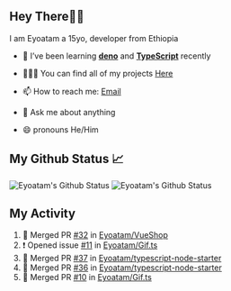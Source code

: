 ## Hey There👋🏽

I am Eyoatam a 15yo, developer from Ethiopia

- 🔭 I’ve been learning **[deno](https://github.com/denoland/deno)** and **[TypeScript](https://github.com/microsoft/TypeScript)** recently 

- 🧑🏽‍💻  You can find all of my projects [Here](https://github.com/Eyoatam?tab=repositories)

- 📫  How to reach me: [Email](mailto:eyoatamtamirat7@gmail.com)

- 💬 Ask me about anything

- 😄 pronouns He/Him

## My Github Status 📈 
<p> 
  <img src="https://github-readme-stats.vercel.app/api?username=Eyoatam&show_icons=true&theme=prussian" alt="Eyoatam's Github Status" />
  <img src="https://github-readme-stats.vercel.app/api/top-langs/?username=Eyoatam&layout=compact&theme=prussian" alt="Eyoatam's Github Status" />
</p>

## My Activity

<!--START_SECTION:activity-->
1. 🎉 Merged PR [#32](https://github.com/Eyoatam/VueShop/pull/32) in [Eyoatam/VueShop](https://github.com/Eyoatam/VueShop)
2. ❗️ Opened issue [#11](https://github.com/Eyoatam/Gif.ts/issues/11) in [Eyoatam/Gif.ts](https://github.com/Eyoatam/Gif.ts)
3. 🎉 Merged PR [#37](https://github.com/Eyoatam/typescript-node-starter/pull/37) in [Eyoatam/typescript-node-starter](https://github.com/Eyoatam/typescript-node-starter)
4. 🎉 Merged PR [#36](https://github.com/Eyoatam/typescript-node-starter/pull/36) in [Eyoatam/typescript-node-starter](https://github.com/Eyoatam/typescript-node-starter)
5. 🎉 Merged PR [#10](https://github.com/Eyoatam/Gif.ts/pull/10) in [Eyoatam/Gif.ts](https://github.com/Eyoatam/Gif.ts)
<!--END_SECTION:activity-->
